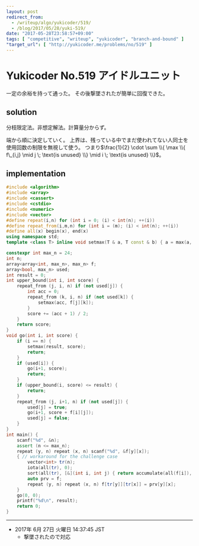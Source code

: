 ```yaml
---
layout: post
redirect_from:
  - /writeup/algo/yukicoder/519/
  - /blog/2017/05/28/yuki-519/
date: "2017-05-28T23:58:57+09:00"
tags: [ "competitive", "writeup", "yukicoder", "branch-and-bound" ]
"target_url": [ "http://yukicoder.me/problems/no/519" ]
---
```


# Yukicoder No.519 アイドルユニット

一定の余裕を持って通った。
その後撃墜されたが簡単に回復できた。

## solution

分枝限定法。非想定解法。計算量分からず。

端から順に決定していく。
上界は、残っている中でまだ使われてない人同士を使用回数の制限を無視して使う。
つまり$\frac{1}{2} \cdot \sum \\{ \max \\{ f\_{i,j} \mid j \; \text{is unused} \\} \mid i \; \text{is unused} \\}$。

## implementation

``` c++
#include <algorithm>
#include <array>
#include <cassert>
#include <cstdio>
#include <numeric>
#include <vector>
#define repeat(i,n) for (int i = 0; (i) < int(n); ++(i))
#define repeat_from(i,m,n) for (int i = (m); (i) < int(n); ++(i))
#define all(x) begin(x), end(x)
using namespace std;
template <class T> inline void setmax(T & a, T const & b) { a = max(a, b); }

constexpr int max_n = 24;
int n;
array<array<int, max_n>, max_n> f;
array<bool, max_n> used;
int result = 0;
int upper_bound(int i, int score) {
    repeat_from (j, i, n) if (not used[j]) {
        int acc = 0;
        repeat_from (k, i, n) if (not used[k]) {
            setmax(acc, f[j][k]);
        }
        score += (acc + 1) / 2;
    }
    return score;
}
void go(int i, int score) {
    if (i == n) {
        setmax(result, score);
        return;
    }
    if (used[i]) {
        go(i+1, score);
        return;
    }
    if (upper_bound(i, score) <= result) {
        return;
    }
    repeat_from (j, i+1, n) if (not used[j]) {
        used[j] = true;
        go(i+1, score + f[i][j]);
        used[j] = false;
    }
}
int main() {
    scanf("%d", &n);
    assert (n <= max_n);
    repeat (y, n) repeat (x, n) scanf("%d", &f[y][x]);
    { // workaround for the challenge case
        vector<int> tr(n);
        iota(all(tr), 0);
        sort(all(tr), [&](int i, int j) { return accumulate(all(f[i]), 0) > accumulate(all(f[j]), 0); });
        auto prv = f;
        repeat (y, n) repeat (x, n) f[tr[y]][tr[x]] = prv[y][x];
    }
    go(0, 0);
    printf("%d\n", result);
    return 0;
}
```

<hr>

-   2017年  6月 27日 火曜日 14:37:45 JST
    -   撃墜されたので対応
